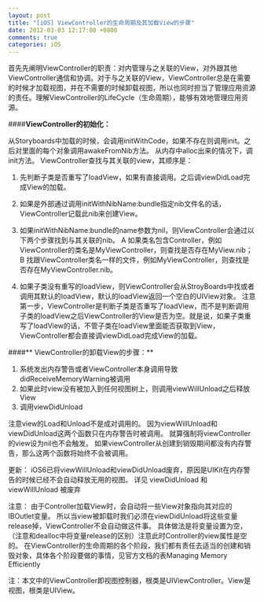 ```yaml
---
layout: post
title: "[iOS] ViewController的生命周期及其加载View的步骤"
date: 2012-03-03 12:17:08 +0800
comments: true
categories: iOS
---
```



首先先阐明ViewController的职责：对内管理与之关联的View，对外跟其他ViewController通信和协调。对于与之关联的View，ViewController总是在需要的时候才加载视图，并在不需要的时候卸载视图，所以也同时担当了管理应用资源的责任。理解ViewController的LifeCycle（生命周期），能够有效地管理应用资源。

<!-- more -->

####**ViewController的初始化：**

从Storyboards中加载的时候，会调用initWithCode，如果不存在则调用init。之后对里面的每个对象调用awakeFromNib方法。
从内存中alloc出来的情况下，调init方法。
ViewController查找与其关联的view，其顺序是：

1. 先判断子类是否重写了loadView，如果有直接调用。之后调viewDidLoad完成View的加载。

2. 如果是外部通过调用initWithNibName:bundle指定nib文件名的话，ViewController记载此nib来创建View。  

3. 如果initWithNibName:bundle的name参数为nil，则ViewController会通过以下两个步骤找到与其关联的nib。
A 如果类名包含Controller，例如ViewController的类名是MyViewController，则查找是否存在MyView.nib；
B 找跟ViewController类名一样的文件，例如MyViewController，则查找是否存在MyViewController.nib。

4. 如果子类没有重写的loadView，则ViewController会从StroyBoards中找或者调用其默认的loadView，默认的loadView返回一个空白的UIView对象。
注意第一步，ViewController是判断子类是否重写了loadView，而不是判断调用子类的loadView之后ViewController的View是否为空。就是说，如果子类重写了loadView的话，不管子类在loadView里面能否获取到View，ViewController都会直接调viewDidLoad完成View的加载。

####** ViewController的卸载View的步骤：**

1. 系统发出内存警告或者ViewController本身调用导致didReceiveMemoryWarning被调用
2. 如果此时view没有被加入到任何视图树上，则调用viewWillUnload之后释放View
3. 调用viewDidUnload

注意view的Load和Unload不是成对调用的。
因为viewWillUnload和viewDidUnload这两个函数只在内存警告时被调用。
就算强制将viewController的view设为nil也不会触发。
如果viewController从创建到销毁期间都没有内存警告，那么这两个函数将始终不会被调用。

更新：
iOS6已将viewWillUnload和viewDidUnload废弃，原因是UIKit在内存警告的时候已经不会自动释放无用的视图。
详见 viewDidUnload 和 viewWillUnload 被废弃

注意：
由于Controller加载View时，会自动将一些View对象指向其对应的IBOutlet变量。
所以当view被卸载时我们必须在viewDidUnload将这些变量release掉，ViewController不会自动做这件事。
具体做法是将变量设置为空，（注意和dealloc中将变量release的区别）注意此时Controller的view属性是空的。
在ViewController的生命周期的各个阶段，我们都有责任去适当的创建和销毁对象，具体各个阶段要做的事情，见官方文档的表Managing Memory Efficiently

注：本文中的ViewController即视图控制器，根类是UIViewController。View是视图，根类是UIView。